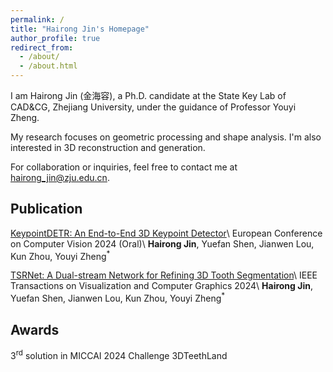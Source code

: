 ```yaml
---
permalink: /
title: "Hairong Jin's Homepage"
author_profile: true
redirect_from: 
  - /about/
  - /about.html
---
```


I am Hairong Jin (金海容), a Ph.D. candidate at the State Key Lab of CAD&CG, Zhejiang University, under the guidance of Professor Youyi Zheng.

My research focuses on geometric processing and shape analysis. I'm also interested in 3D reconstruction and generation.

For collaboration or inquiries, feel free to contact me at hairong_jin@zju.edu.cn.

Publication
------
[KeypointDETR: An End-to-End 3D Keypoint Detector](https://link.springer.com/chapter/10.1007/978-3-031-72904-1_22)\\
European Conference on Computer Vision 2024 (Oral)\\
**Hairong Jin**, Yuefan Shen, Jianwen Lou, Kun Zhou, Youyi Zheng<sup>*</sup>

[TSRNet: A Dual-stream Network for Refining 3D Tooth Segmentation](https://ieeexplore.ieee.org/abstract/document/10562232)\\
IEEE Transactions on Visualization and Computer Graphics 2024\\
**Hairong Jin**, Yuefan Shen, Jianwen Lou, Kun Zhou, Youyi Zheng<sup>*</sup>

Awards
------
3<sup>rd</sup> solution in MICCAI 2024 Challenge 3DTeethLand

